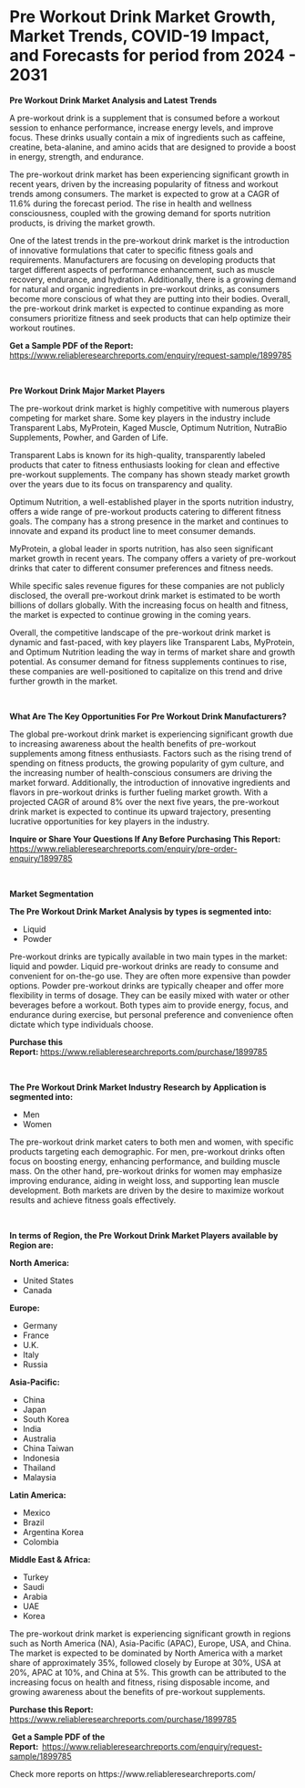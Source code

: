 <p><h1>Pre Workout Drink Market Growth, Market Trends, COVID-19 Impact, and Forecasts for period from 2024 - 2031</h1></p><p><strong>Pre Workout Drink Market Analysis and Latest Trends</strong></p>
<p><p>A pre-workout drink is a supplement that is consumed before a workout session to enhance performance, increase energy levels, and improve focus. These drinks usually contain a mix of ingredients such as caffeine, creatine, beta-alanine, and amino acids that are designed to provide a boost in energy, strength, and endurance.</p><p>The pre-workout drink market has been experiencing significant growth in recent years, driven by the increasing popularity of fitness and workout trends among consumers. The market is expected to grow at a CAGR of 11.6% during the forecast period. The rise in health and wellness consciousness, coupled with the growing demand for sports nutrition products, is driving the market growth.</p><p>One of the latest trends in the pre-workout drink market is the introduction of innovative formulations that cater to specific fitness goals and requirements. Manufacturers are focusing on developing products that target different aspects of performance enhancement, such as muscle recovery, endurance, and hydration. Additionally, there is a growing demand for natural and organic ingredients in pre-workout drinks, as consumers become more conscious of what they are putting into their bodies. Overall, the pre-workout drink market is expected to continue expanding as more consumers prioritize fitness and seek products that can help optimize their workout routines.</p></p>
<p><strong>Get a Sample PDF of the Report:&nbsp;</strong> <a href="https://www.reliableresearchreports.com/enquiry/request-sample/1899785">https://www.reliableresearchreports.com/enquiry/request-sample/1899785</a></p>
<p>&nbsp;</p>
<p><strong>Pre Workout Drink Major Market Players</strong></p>
<p><p>The pre-workout drink market is highly competitive with numerous players competing for market share. Some key players in the industry include Transparent Labs, MyProtein, Kaged Muscle, Optimum Nutrition, NutraBio Supplements, Powher, and Garden of Life.</p><p>Transparent Labs is known for its high-quality, transparently labeled products that cater to fitness enthusiasts looking for clean and effective pre-workout supplements. The company has shown steady market growth over the years due to its focus on transparency and quality.</p><p>Optimum Nutrition, a well-established player in the sports nutrition industry, offers a wide range of pre-workout products catering to different fitness goals. The company has a strong presence in the market and continues to innovate and expand its product line to meet consumer demands.</p><p>MyProtein, a global leader in sports nutrition, has also seen significant market growth in recent years. The company offers a variety of pre-workout drinks that cater to different consumer preferences and fitness needs.</p><p>While specific sales revenue figures for these companies are not publicly disclosed, the overall pre-workout drink market is estimated to be worth billions of dollars globally. With the increasing focus on health and fitness, the market is expected to continue growing in the coming years.</p><p>Overall, the competitive landscape of the pre-workout drink market is dynamic and fast-paced, with key players like Transparent Labs, MyProtein, and Optimum Nutrition leading the way in terms of market share and growth potential. As consumer demand for fitness supplements continues to rise, these companies are well-positioned to capitalize on this trend and drive further growth in the market.</p></p>
<p>&nbsp;</p>
<p><strong>What Are The Key Opportunities For Pre Workout Drink Manufacturers?</strong></p>
<p><p>The global pre-workout drink market is experiencing significant growth due to increasing awareness about the health benefits of pre-workout supplements among fitness enthusiasts. Factors such as the rising trend of spending on fitness products, the growing popularity of gym culture, and the increasing number of health-conscious consumers are driving the market forward. Additionally, the introduction of innovative ingredients and flavors in pre-workout drinks is further fueling market growth. With a projected CAGR of around 8% over the next five years, the pre-workout drink market is expected to continue its upward trajectory, presenting lucrative opportunities for key players in the industry.</p></p>
<p><strong>Inquire or Share Your Questions If Any Before Purchasing This Report:</strong> <a href="https://www.reliableresearchreports.com/enquiry/pre-order-enquiry/1899785">https://www.reliableresearchreports.com/enquiry/pre-order-enquiry/1899785</a></p>
<p>&nbsp;</p>
<p><strong>Market Segmentation</strong></p>
<p><strong>The Pre Workout Drink Market Analysis by types is segmented into:</strong></p>
<p><ul><li>Liquid</li><li>Powder</li></ul></p>
<p><p>Pre-workout drinks are typically available in two main types in the market: liquid and powder. Liquid pre-workout drinks are ready to consume and convenient for on-the-go use. They are often more expensive than powder options. Powder pre-workout drinks are typically cheaper and offer more flexibility in terms of dosage. They can be easily mixed with water or other beverages before a workout. Both types aim to provide energy, focus, and endurance during exercise, but personal preference and convenience often dictate which type individuals choose.</p></p>
<p><strong>Purchase this Report:&nbsp;</strong><a href="https://www.reliableresearchreports.com/purchase/1899785">https://www.reliableresearchreports.com/purchase/1899785</a></p>
<p>&nbsp;</p>
<p><strong>The Pre Workout Drink Market Industry Research by Application is segmented into:</strong></p>
<p><ul><li>Men</li><li>Women</li></ul></p>
<p><p>The pre-workout drink market caters to both men and women, with specific products targeting each demographic. For men, pre-workout drinks often focus on boosting energy, enhancing performance, and building muscle mass. On the other hand, pre-workout drinks for women may emphasize improving endurance, aiding in weight loss, and supporting lean muscle development. Both markets are driven by the desire to maximize workout results and achieve fitness goals effectively.</p></p>
<p>&nbsp;</p>
<p><strong>In terms of Region, the Pre Workout Drink Market Players available by Region are:</strong></p>
<p>
    <p> <strong> North America: </strong>
        <ul>
            <li>United States</li>
            <li>Canada</li>
        </ul>
        </p> 
    <p> <strong> Europe: </strong>
        <ul>
            <li>Germany</li>
            <li>France</li>
            <li>U.K.</li>
            <li>Italy</li>
            <li>Russia</li>
        </ul>
        </p> 
    <p> <strong> Asia-Pacific: </strong>
        <ul>
            <li>China</li>
            <li>Japan</li>
            <li>South Korea</li>
            <li>India</li>
            <li>Australia</li>
            <li>China Taiwan</li>
            <li>Indonesia</li>
            <li>Thailand</li>
            <li>Malaysia</li>
        </ul>
        </p> 
    <p> <strong> Latin America: </strong>
        <ul>
            <li>Mexico</li>
            <li>Brazil</li>
            <li>Argentina Korea</li>
            <li>Colombia</li>
        </ul>
        </p> 
    <p> <strong> Middle East & Africa: </strong>
        <ul>
            <li>Turkey</li>
            <li>Saudi</li>
            <li>Arabia</li>
            <li>UAE</li>
            <li>Korea</li>
        </ul>
    </p>
    </p>
<p><p>The pre-workout drink market is experiencing significant growth in regions such as North America (NA), Asia-Pacific (APAC), Europe, USA, and China. The market is expected to be dominated by North America with a market share of approximately 35%, followed closely by Europe at 30%, USA at 20%, APAC at 10%, and China at 5%. This growth can be attributed to the increasing focus on health and fitness, rising disposable income, and growing awareness about the benefits of pre-workout supplements.</p></p>
<p><strong>Purchase this Report: </strong><a href="https://www.reliableresearchreports.com/purchase/1899785">https://www.reliableresearchreports.com/purchase/1899785</a></p>
<p>&nbsp;<strong>Get a Sample PDF of the Report:&nbsp;&nbsp;</strong><a href="https://www.reliableresearchreports.com/enquiry/request-sample/1899785">https://www.reliableresearchreports.com/enquiry/request-sample/1899785</a></p>
<p><strong></strong></p>
<p>Check more reports on https://www.reliableresearchreports.com/</p>